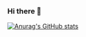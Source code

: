 ### Hi there 👋
[![Anurag's GitHub stats](https://github-readme-stats.vercel.app/api?pedroreisrimoldi=anuraghazra)](https://github.com/anuraghazra/github-readme-stats)
<!--
**pedroreisrimoldi/pedroreisrimoldi** is a ✨ _special_ ✨ repository because its `README.md` (this file) appears on your GitHub profile.

Here are some ideas to get you started:

- 🔭 I’m currently working on ...
- 🌱 I’m currently learning ...
- 👯 I’m looking to collaborate on ...
- 🤔 I’m looking for help with ...
- 💬 Ask me about ...
- 📫 How to reach me: ...
- 😄 Pronouns: ...
- ⚡ Fun fact: ...
-->
